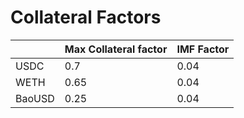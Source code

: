 # Collateral Factors



|        | Max Collateral factor | IMF Factor |
| ------ | --------------------- | ---------- |
| USDC   | 0.7                   | 0.04       |
| WETH   | 0.65                  | 0.04       |
| BaoUSD | 0.25                  | 0.04       |
